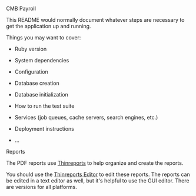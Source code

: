 CMB Payroll

This README would normally document whatever steps are necessary to get the
application up and running.

Things you may want to cover:

* Ruby version

* System dependencies

* Configuration

* Database creation

* Database initialization

* How to run the test suite

* Services (job queues, cache servers, search engines, etc.)

* Deployment instructions

* ...

Reports

The PDF reports use [Thinreports](http://www.thinreports.org) to help organize and create the reports.

You should use the [Thinreports Editor](http://www.thinreports.org/features/editor/) to edit these reports. The reports can be edited in a text editor as well, but it's helpful to use the GUI editor. There are versions for all platforms.

